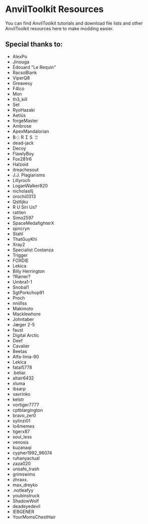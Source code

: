 # AnvilToolkit Resources
You can find AnvilToolkit tutorials and download file lists and other AnvilToolkit resources here to make modding easier.

## Special thanks to:
- AlexPo
- Jinouga
- Édouard "Le Requin"
- RacsoBlank
- ViperQ8
- Greavesy
- F4lco
- Mon
- th3_kill
- Set
- RyoHazaki
- Aetiüs
- forgeMaster
- Ambrose
- ApexMandalorian
- B♢ＲＩＳ ♖
- dead-jack
- Decoy
- FlawlyBoy
- Fox281r6
- Halzoid
- itreachesout
- J.J. Plagiarisms
- Lillyroch
- LoganWalker820
- nicholasllj
- orochi0313
- Qstlijku
- R U Siri Us?
- ratiten
- Simo2597
- SpaceMedafighterX
- spncryn
- Stahl
- ThatGuyKhi
- Xray2
- Specialist Costanza
- Trigger
- FOXDIE
- Lekica
- Billy Herrington
- ?Rainer?
- Umbra1-1
- Snobal1
- SgtPorkchop91
- Proch
- nniillss
- Makimoto
- Macklewhore
- Johntaber
- Jæger 2-5
- faust
- Digital Arctic
- Deef
- Cavalier
- Beetas
- Alfa-lima-90
- Lekica
- fatal5778
- .beliar.
- altair6432
- xluma
- ibsarp
- vavrinko
- kelstr
- vortiger7777
- cptblargington
- bravo_zer0
- sylinzi01
- lo4memes
- tigerx87
- soul_less
- venosis
- kuzanaqi
- cypher1992_96074
- ruhanyactual
- zaza020
- unsafe_trash
- grimswims
- zhraxx.
- max_dreyko
- .notleafyy
- youbinstruck
- ShadowWolf
- deadeyedevil
- IEBGENER
- YourMomsChestHair
